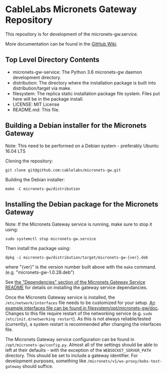 # CableLabs Micronets Gateway Repository

This repository is for development of the micronets-gw.service.

More documentation can be found in the [GitHub Wiki](https://github.com/cablelabs/micronets-gw/wiki).

## Top Level Directory Contents

 - micronets-gw-service: The Python 3.6 micronets-gw daemon development directory.
 - distribution: The directory where the installation package is built into distribution/target via make.
 - filesystem: The replica static installation package file system. Files put here will be in the package install.
 - LICENSE: MIT License
 - README.md: This file.

## Building a Debian installer for the Micronets Gateway

Note: This need to be performed on a Debian system - preferably Ubuntu 16.04 LTS

Cloning the repository:

```
git clone git@github.com:cablelabs/micronets-gw.git
```

Building the Debian installer:

```
make -C micronets-gw/distribution
```

## Installing the Debian package for the Micronets Gateway

Note: If the Micronets Gateway service is running, make sure to stop it using:

```
sudo systemctl stop micronets-gw.service 
```

Then install the package using:

```
dpkg -i micronets-gw/distribution/target/micronets-gw-{ver}.deb
```

where "{ver}" is the version number built above with the `make` command. (e.g. "micronets-gw-1.0.28.deb")

See [the "Dependencies" section of the Micronets Gateway Service README](micronets-gw-service/README.md#Dependencies) for details on installing the gateway service dependancies. 

Once the Micronets Gateway service is installed, the `/etc/network/interfaces` file needs to be customized for your setup. [An example interfaces file can be found in filesystem/opt/micronets-gw/doc](filesystem/opt/micronets-gw/doc/interfaces.sample). Changes to this file require restart of the networking service (e.g. `sudo /etc/init.d/networking restart`). As this is not always reliable/tested (currently), a system restart is recommended after changing the interfaces file.

The Micronets Gateway service configuration can be found in `/opt/micronets-gw/config.py`. Almost all of the settings should be able to left at their defaults - with the exception of the `WEBSOCKET_SERVER_PATH` directory. This should be set to include a gateway identifier. For development purposes, something like `/micronets/v1/ws-proxy/bobs-test-gateway` should suffice.
